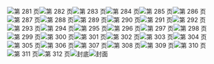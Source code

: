 ![第 281 页](img/00281.jpeg)![第 282 页](img/00282.jpeg)![第 283 页](img/00283.jpeg)![第 284 页](img/00284.jpeg)![第 285 页](img/00285.jpeg)![第 286 页](img/00286.jpeg)![第 287 页](img/00287.jpeg)![第 288 页](img/00288.jpeg)![第 289 页](img/00289.jpeg)![第 290 页](img/00290.jpeg)![第 291 页](img/00291.jpeg)![第 292 页](img/00292.jpeg)![第 293 页](img/00293.jpeg)![第 294 页](img/00294.jpeg)![第 295 页](img/00295.jpeg)![第 296 页](img/00296.jpeg)![第 297 页](img/00297.jpeg)![第 298 页](img/00298.jpeg)![第 299 页](img/00299.jpeg)![第 300 页](img/00300.jpeg)![第 301 页](img/00301.jpeg)![第 302 页](img/00302.gif)![第 303 页](img/00303.jpeg)![第 304 页](img/00304.jpeg)![第 305 页](img/00305.jpeg)![第 306 页](img/00306.jpeg)![第 307 页](img/00307.jpeg)![第 308 页](img/00308.jpeg)![第 309 页](img/00309.jpeg)![第 310 页](img/00310.jpeg)![第 311 页](img/00311.jpeg)![第 312 页](img/00312.jpeg)![封底](img/00313.jpeg)![封面](img/cover.jpeg)
